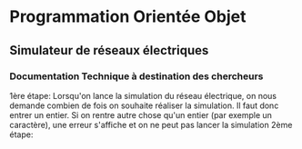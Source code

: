 # Programmation Orientée Objet 
## Simulateur de réseaux électriques
### Documentation Technique à destination des chercheurs

1ère étape: 
Lorsqu'on lance la simulation du réseau électrique, on nous demande combien de fois on souhaite réaliser la simulation. Il faut donc entrer un entier. Si on rentre autre chose qu'un entier (par exemple un caractère), une erreur s'affiche et on ne peut pas lancer la simulation
2ème étape: 

